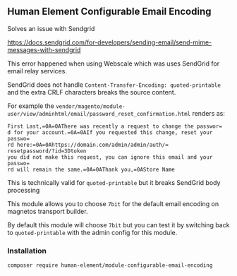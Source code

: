 ## Human Element Configurable Email Encoding

Solves an issue with Sendgrid

https://docs.sendgrid.com/for-developers/sending-email/send-mime-messages-with-sendgrid

This error happened when using Webscale which was uses SendGrid for email relay services.

SendGrid does not handle `Content-Transfer-Encoding: quoted-printable` and the extra CRLF characters breaks the source content.

For example the `vendor/magento/module-user/view/adminhtml/email/password_reset_confirmation.html` renders as:

```
First Last,=0A=0AThere was recently a request to change the passwor=
d for your account.=0A=0AIf you requested this change, reset your passwo=
rd here:=0A=0Ahttps://domain.com/admin/admin/auth/=
resetpassword/?id=3Dtoken
you did not make this request, you can ignore this email and your passwo=
rd will remain the same.=0A=0AThank you,=0AStore Name
```

This is technically valid for `quoted-printable` but it breaks SendGrid body processing

This module allows you to choose `7bit` for the default email encoding on magnetos transport builder.

By default this module will choose `7bit` but you can test it by switching back to `quoted-printable` with the admin config for this module.

### Installation

```
composer require human-element/module-configurable-email-encoding
```
